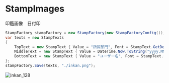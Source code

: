 # StampImages
印鑑画像　日付印


```C#
StampFactory stampFactory = new StampFactory(new StampFactoryConfig());
var texts = new StampTexts
{
    TopText = new StampText { Value = "所属部門", Font = StampText.GetDefaultFont(22) },
    MiddleText = new StampText { Value = DateTime.Now.ToString("yyyy.MM.dd"), Font = StampText.GetDefaultFont(30) },
    BottomText = new StampText { Value = "ユーザー名", Font = StampText.GetDefaultFont(25) }
};
stampFactory.Save(texts, "./inkan.png");
```
![inkan_128](https://user-images.githubusercontent.com/17096601/122756682-b0bb6100-d2d1-11eb-9d28-512188c739f3.png)
